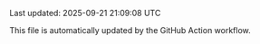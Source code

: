 Last updated: 2025-09-21 21:09:08 UTC

This file is automatically updated by the GitHub Action workflow.
